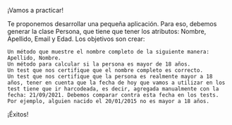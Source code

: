 ¡Vamos a practicar!

Te proponemos desarrollar una pequeña aplicación. Para eso, debemos generar la clase Persona, que tiene que tener los atributos: Nombre, Apellido, Email y Edad. Los objetivos son crear:

    Un método que muestre el nombre completo de la siguiente manera: Apellido, Nombre.
    Un método para calcular si la persona es mayor de 18 años.
    Un test que nos certifique que el nombre completo es correcto.
    Un test que nos certifique que la persona es realmente mayor a 18 años, tener en cuenta que la fecha de hoy que vamos a utilizar en los test tiene que ir harcodeada, es decir, agregada manualmente con la fecha: 21/09/2021. Debemos comparar contra esta fecha en los tests. Por ejemplo, alguien nacido el 20/01/2015 no es mayor a 18 años.

¡Éxitos!
